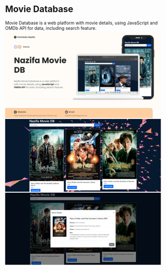 <h1>Movie Database</h1>
Movie Database is a web platform with movie details, using JavaScript and OMDb API for data, including search feature.
<br>
<img src='https://github.com/Nazifatul-Fadhilah/moviedb/blob/main/src/moviedbc.png'/>
<br>
<img src='https://github.com/Nazifatul-Fadhilah/moviedb/blob/main/src/moviedb11.png'/>
<br>
<img src='https://github.com/Nazifatul-Fadhilah/moviedb/blob/main/src/moviedb12.png'/>

